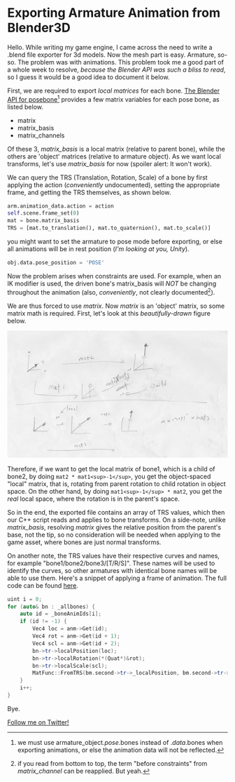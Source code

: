 # Exporting Armature Animation from Blender3D

Hello. While writing my game engine, I came across the need to write a .blend file exporter for 3d models. Now the mesh part is easy. Armature, so-so. The problem was with animations. This problem took me a good part of a whole week to resolve, _because the Blender API was such a bliss to read_, so I guess it would be a good idea to document it below.

First, we are required to export _local matrices_ for each bone. [The Blender API for posebone](https://docs.blender.org/api/blender_python_api_2_77_1/bpy.types.PoseBone.html)[^1] provides a few matrix variables for each pose bone, as listed below.

[^1]: we must use armature_object._pose_.bones instead of ._data_.bones when exporting animations, or else the animation data will not be reflected.

- matrix
- matrix_basis
- matrix_channels

Of these 3, _matrix_basis_ is a local matrix (relative to parent bone), while the others are 'object' matrices (relative to armature object). As we want local transforms, let's use _matrix_basis_ for now (spoiler alert: It won't work).

We can query the TRS (Translation, Rotation, Scale) of a bone by first applying the action (_conveniently_ undocumented), setting the appropriate frame, and getting the TRS themselves, as shown below.

``` python
arm.animation_data.action = action
self.scene.frame_set(0)
mat = bone.matrix_basis
TRS = [mat.to_translation(), mat.to_quaternion(), mat.to_scale()]
```

you might want to set the armature to pose mode before exporting, or else all animations will be in rest position (_I'm looking at you, Unity_).

``` python
obj.data.pose_position = 'POSE'
```

Now the problem arises when constraints are used. For example, when an IK modifier is used, the driven bone's matrix_basis will _NOT_ be changing throughout the animation (also, _conveniently_, not clearly documented[^2]).

[^2]: if you read from bottom to top, the term "before constraints" from _matrix_channel_ can be reapplied. But yeah.

We are thus forced to use _matrix_. Now _matrix_ is an 'object' matrix, so some matrix math is required. First, let's look at this _beautifully-drawn_ figure below.

![alt text](images/20180102_armmatrix.png)

Therefore, if we want to get the local matrix of bone1, which is a child of bone2, by doing `mat2 * mat1<sup>-1</sup>`, you get the object-spaced "local" matrix, that is, rotating from parent rotation to child rotation in object space. On the other hand, by doing `mat1<sup>-1</sup> * mat2`, you get the _real_ local space, where the rotation is in the parent's space.

So in the end, the exported file contains an array of TRS values, which then our C++ script reads and applies to bone transforms. On a side-note, unlike _matrix_basis_, resolving _matrix_ gives the relative position from the parent's base, not the tip, so no consideration will be needed when applying to the game asset, where bones are just normal transforms.

On another note, the TRS values have their respective curves and names, for example "bone1/bone2/bone3/[T/R/S]". These names will be used to identify the curves, so other armatures with identical bone names will be able to use them. Here's a snippet of applying a frame of animation. The full code can be found [here](https://github.com/chokomancarr/ChokoEngine/blob/master/OpenGl1_Editor/src/SceneObjects.cpp#L1317).

``` cpp
uint i = 0;
for (auto& bn : _allbones) {
    auto id = _boneAnimIds[i];
    if (id != -1) {
        Vec4 loc = anm->Get(id);
        Vec4 rot = anm->Get(id + 1);
        Vec4 scl = anm->Get(id + 2);
        bn->tr->localPosition(loc);
        bn->tr->localRotation(*(Quat*)&rot);
        bn->tr->localScale(scl);
        MatFunc::FromTRS(bm.second->tr->_localPosition, bm.second->tr->_localRotation, bm.second->tr->_localScale);
    }
    i++;
}
```

Bye.

[Follow me on Twitter!](https://twitter.com/chokomancarr)